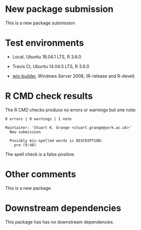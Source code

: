 # New package submission

This is a new package submission 

# Test environments

  - Local, Ubuntu 18.04.1 LTS, R 3.6.0
  
  - Travis CI, Ubuntu 14.04.5 LTS, R 3.6.0
  
  - [win-builder](https://win-builder.r-project.org/), Windows Server 2008, (R-release and R-devel)

# R CMD check results

The R CMD checks produce no errors or warnings but one note: 

```
0 errors | 0 warnings | 1 note

Maintainer: 'Stuart K. Grange <stuart.grange@york.ac.uk>'
  New submission
  
  Possibly mis-spelled words in DESCRIPTION:
    pre (9:46)
```

The spell check is a false positive. 

# Other comments

This is a new package. 

# Downstream dependencies

This package has has no downstream dependencies.
